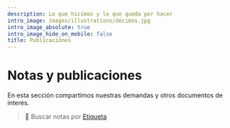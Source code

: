 ```yaml
---
description: Lo que hicimos y lo que queda por hacer
intro_image: images/illustrations/decimos.jpg
intro_image_absolute: true
intro_image_hide_on_mobile: false
title: Publicaciones
---
```


# Notas y publicaciones

En esta sección compartimos nuestras demandas y otros documentos de interés.


> :mag_right: Buscar notas por [Etiqueta](../tags/)

